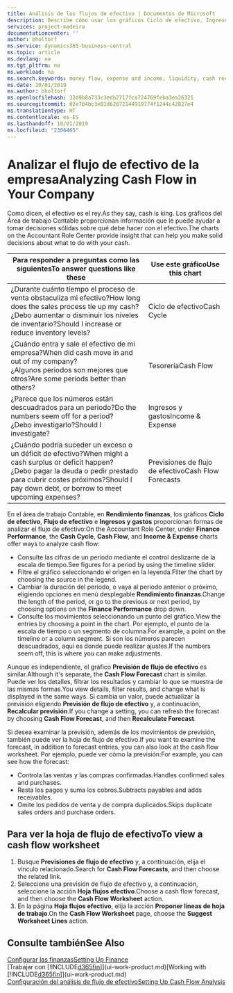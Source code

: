 ```yaml
---
title: Análisis de los flujos de efectivo | Documentos de Microsoft
description: Describe cómo usar los gráficos Ciclo de efectivo, Ingresos y gastos, Flujo de efectivo y Previsión de flujo de efectivo para analizar el flujo de dinero de entrada y salida pasado y futuro de su empresa.
services: project-madeira
documentationcenter: ''
author: bholtorf
ms.service: dynamics365-business-central
ms.topic: article
ms.devlang: na
ms.tgt_pltfrm: na
ms.workload: na
ms.search.keywords: money flow, expense and income, liquidity, cash receipts minus cash payments, Cartera
ms.date: 10/01/2019
ms.author: bholtorf
ms.openlocfilehash: 32d9b8a733c3edb2717fca724769feba3ea26321
ms.sourcegitcommit: 02e704bc3e01d62072144919774f1244c42827e4
ms.translationtype: HT
ms.contentlocale: es-ES
ms.lasthandoff: 10/01/2019
ms.locfileid: "2306465"
---
```

# <a name="analyzing-cash-flow-in-your-company"></a><span data-ttu-id="cd0c9-103">Analizar el flujo de efectivo de la empresa</span><span class="sxs-lookup"><span data-stu-id="cd0c9-103">Analyzing Cash Flow in Your Company</span></span>
<span data-ttu-id="cd0c9-104">Como dicen, el efectivo es el rey.</span><span class="sxs-lookup"><span data-stu-id="cd0c9-104">As they say, cash is king.</span></span> <span data-ttu-id="cd0c9-105">Los gráficos del Área de trabajo Contable proporcionan información que le puede ayudar a tomar decisiones sólidas sobre qué debe hacer con el efectivo.</span><span class="sxs-lookup"><span data-stu-id="cd0c9-105">The charts on the Accountant Role Center provide insight that can help you make solid decisions about what to do with your cash.</span></span>  

| <span data-ttu-id="cd0c9-106">Para responder a preguntas como las siguientes</span><span class="sxs-lookup"><span data-stu-id="cd0c9-106">To answer questions like these</span></span> | <span data-ttu-id="cd0c9-107">Use este gráfico</span><span class="sxs-lookup"><span data-stu-id="cd0c9-107">Use this chart</span></span> |
| --- | --- |
| <span data-ttu-id="cd0c9-108">¿Durante cuánto tiempo el proceso de venta obstaculiza mi efectivo?</span><span class="sxs-lookup"><span data-stu-id="cd0c9-108">How long does the sales process tie up my cash?</span></span></br> <span data-ttu-id="cd0c9-109">¿Debo aumentar o disminuir los niveles de inventario?</span><span class="sxs-lookup"><span data-stu-id="cd0c9-109">Should I increase or reduce inventory levels?</span></span> |<span data-ttu-id="cd0c9-110">Ciclo de efectivo</span><span class="sxs-lookup"><span data-stu-id="cd0c9-110">Cash Cycle</span></span> |
| <span data-ttu-id="cd0c9-111">¿Cuándo entra y sale el efectivo de mi empresa?</span><span class="sxs-lookup"><span data-stu-id="cd0c9-111">When did cash move in and out of my company?</span></span></br> <span data-ttu-id="cd0c9-112">¿Algunos periodos son mejores que otros?</span><span class="sxs-lookup"><span data-stu-id="cd0c9-112">Are some periods better than others?</span></span> |<span data-ttu-id="cd0c9-113">Tesorería</span><span class="sxs-lookup"><span data-stu-id="cd0c9-113">Cash Flow</span></span> |
| <span data-ttu-id="cd0c9-114">¿Parece que los números están descuadrados para un periodo?</span><span class="sxs-lookup"><span data-stu-id="cd0c9-114">Do the numbers seem off for a period?</span></span></br> <span data-ttu-id="cd0c9-115">¿Debo investigarlo?</span><span class="sxs-lookup"><span data-stu-id="cd0c9-115">Should I investigate?</span></span> |<span data-ttu-id="cd0c9-116">Ingresos y gastos</span><span class="sxs-lookup"><span data-stu-id="cd0c9-116">Income & Expense</span></span> |
| <span data-ttu-id="cd0c9-117">¿Cuándo podría suceder un exceso o un déficit de efectivo?</span><span class="sxs-lookup"><span data-stu-id="cd0c9-117">When might a cash surplus or deficit happen?</span></span></br> <span data-ttu-id="cd0c9-118">¿Debo pagar la deuda o pedir prestado para cubrir costes próximos?</span><span class="sxs-lookup"><span data-stu-id="cd0c9-118">Should I pay down debt, or borrow to meet upcoming expenses?</span></span> |<span data-ttu-id="cd0c9-119">Previsiones de flujo de efectivo</span><span class="sxs-lookup"><span data-stu-id="cd0c9-119">Cash Flow Forecasts</span></span> |

<span data-ttu-id="cd0c9-120">En el área de trabajo Contable, en **Rendimiento finanzas**, los gráficos **Ciclo de efectivo**, **Flujo de efectivo** e **Ingresos y gastos** proporcionan formas de analizar el flujo de efectivo:</span><span class="sxs-lookup"><span data-stu-id="cd0c9-120">On the Accountant Role Center, under **Finance Performance**, the **Cash Cycle**, **Cash Flow**, and **Income & Expense** charts offer ways to analyze cash flow:</span></span>  

* <span data-ttu-id="cd0c9-121">Consulte las cifras de un periodo mediante el control deslizante de la escala de tiempo.</span><span class="sxs-lookup"><span data-stu-id="cd0c9-121">See figures for a period by using the timeline slider.</span></span>  
* <span data-ttu-id="cd0c9-122">Filtre el gráfico seleccionando el origen en la leyenda.</span><span class="sxs-lookup"><span data-stu-id="cd0c9-122">Filter the chart by choosing the source in the legend.</span></span>  
* <span data-ttu-id="cd0c9-123">Cambiar la duración del periodo, o vaya al periodo anterior o próximo, eligiendo opciones en menú desplegable **Rendimiento finanzas**.</span><span class="sxs-lookup"><span data-stu-id="cd0c9-123">Change the length of the period, or go to the previous or next period, by choosing options on the **Finance Performance** drop down.</span></span>  
* <span data-ttu-id="cd0c9-124">Consulte los movimientos seleccionando un punto del gráfico.</span><span class="sxs-lookup"><span data-stu-id="cd0c9-124">View the entries by choosing a point in the chart.</span></span> <span data-ttu-id="cd0c9-125">Por ejemplo, el punto de la escala de tiempo o un segmento de columna.</span><span class="sxs-lookup"><span data-stu-id="cd0c9-125">For example, a point on the timeline or a column segment.</span></span> <span data-ttu-id="cd0c9-126">Si son los números parecen descuadrados, aquí es donde puede realizar ajustes.</span><span class="sxs-lookup"><span data-stu-id="cd0c9-126">If the numbers seem off, this is where you can make adjustments.</span></span>  

<span data-ttu-id="cd0c9-127">Aunque es independiente, el gráfico **Previsión de flujo de efectivo** es similar.</span><span class="sxs-lookup"><span data-stu-id="cd0c9-127">Although it's separate, the **Cash Flow Forecast** chart is similar.</span></span> <span data-ttu-id="cd0c9-128">Puede ver los detalles, filtrar los resultados y cambiar lo que se muestra de las mismas formas.</span><span class="sxs-lookup"><span data-stu-id="cd0c9-128">You view details, filter results, and change what is displayed in the same ways.</span></span> <span data-ttu-id="cd0c9-129">Si cambia un valor, puede actualizar la previsión eligiendo **Previsión de flujo de efectivo** y, a continuación, **Recalcular previsión**.</span><span class="sxs-lookup"><span data-stu-id="cd0c9-129">If you change a setting, you can refresh the forecast by choosing **Cash Flow Forecast**, and then **Recalculate Forecast**.</span></span>

<span data-ttu-id="cd0c9-130">Si desea examinar la previsión, además de los movimientos de previsión, también puede ver la hoja de flujo de efectivo.</span><span class="sxs-lookup"><span data-stu-id="cd0c9-130">If you want to examine the forecast, in addition to forecast entries, you can also look at the cash flow worksheet.</span></span> <span data-ttu-id="cd0c9-131">Por ejemplo, puede ver cómo la previsión:</span><span class="sxs-lookup"><span data-stu-id="cd0c9-131">For example, you can see how the forecast:</span></span>

* <span data-ttu-id="cd0c9-132">Controla las ventas y las compras confirmadas.</span><span class="sxs-lookup"><span data-stu-id="cd0c9-132">Handles confirmed sales and purchases.</span></span>  
* <span data-ttu-id="cd0c9-133">Resta los pagos y suma los cobros.</span><span class="sxs-lookup"><span data-stu-id="cd0c9-133">Subtracts payables and adds receivables.</span></span>  
* <span data-ttu-id="cd0c9-134">Omite los pedidos de venta y de compra duplicados.</span><span class="sxs-lookup"><span data-stu-id="cd0c9-134">Skips duplicate sales orders and purchase orders.</span></span>  

## <a name="to-view-a-cash-flow-worksheet"></a><span data-ttu-id="cd0c9-135">Para ver la hoja de flujo de efectivo</span><span class="sxs-lookup"><span data-stu-id="cd0c9-135">To view a cash flow worksheet</span></span>
1. <span data-ttu-id="cd0c9-136">Busque **Previsiones de flujo de efectivo** y, a continuación, elija el vínculo relacionado.</span><span class="sxs-lookup"><span data-stu-id="cd0c9-136">Search for **Cash Flow Forecasts**, and then choose the related link.</span></span>  
2. <span data-ttu-id="cd0c9-137">Seleccione una previsión de flujo de efectivo y, a continuación, seleccione la acción **Hoja flujos efectivo**.</span><span class="sxs-lookup"><span data-stu-id="cd0c9-137">Choose a cash flow forecast, and then choose the **Cash Flow Worksheet** action.</span></span>  
3. <span data-ttu-id="cd0c9-138">En la página **Hoja flujos efectivo**, elija la acción **Proponer líneas de hoja de trabajo**.</span><span class="sxs-lookup"><span data-stu-id="cd0c9-138">On the **Cash Flow Worksheet** page, choose the **Suggest Worksheet Lines** action.</span></span>  

## <a name="see-also"></a><span data-ttu-id="cd0c9-139">Consulte también</span><span class="sxs-lookup"><span data-stu-id="cd0c9-139">See Also</span></span>
[<span data-ttu-id="cd0c9-140">Configurar las finanzas</span><span class="sxs-lookup"><span data-stu-id="cd0c9-140">Setting Up Finance</span></span>](finance-setup-finance.md)  
<span data-ttu-id="cd0c9-141">[Trabajar con [!INCLUDE[d365fin](includes/d365fin_md.md)]](ui-work-product.md)</span><span class="sxs-lookup"><span data-stu-id="cd0c9-141">[Working with [!INCLUDE[d365fin](includes/d365fin_md.md)]](ui-work-product.md)</span></span>  
[<span data-ttu-id="cd0c9-142">Configuración del análisis de flujo de efectivo</span><span class="sxs-lookup"><span data-stu-id="cd0c9-142">Setting Up Cash Flow Analysis</span></span>](finance-setup-cash-flow-analyses.md)  
